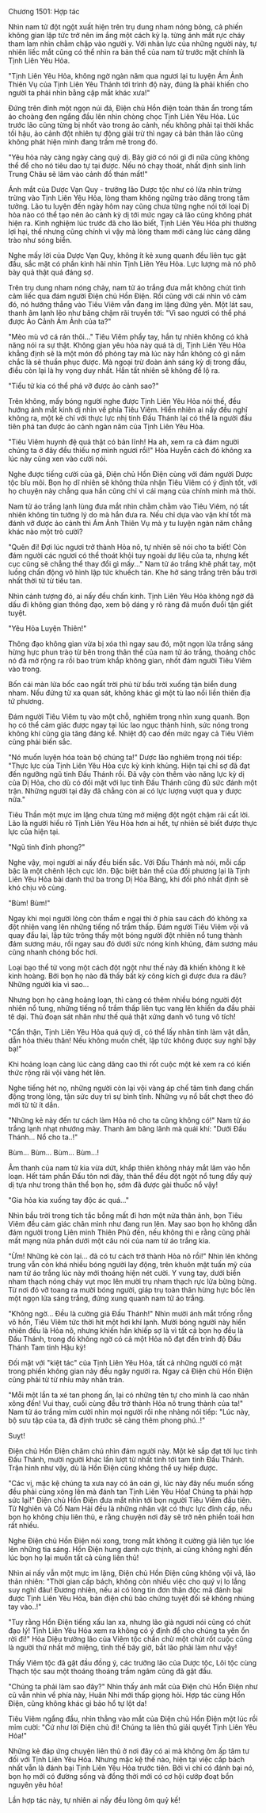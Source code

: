 




Chương 1501: Hợp tác


Nhìn nam tử đột ngột xuất hiện trên trụ dung nham nóng bỏng, cả phiến không gian lập tức trở nên im ắng một cách kỳ lạ. từng ánh mắt rực cháy tham lam nhìn chằm chặp vào người y. Với nhãn lực của những người này, tự nhiên liếc mắt cũng có thể nhìn ra bản thể của nam tử trước mặt chính là Tịnh Liên Yêu Hỏa.

"Tịnh Liên Yêu Hỏa, không ngờ ngàn năm qua ngươi lại tu luyện Ám Ảnh Thiên Vụ của Tịnh Liên Yêu Thánh tới trình độ này, đúng là phải khiến cho người ta phải nhìn bằng cặp mắt khác xưa!"

Đứng trên đỉnh một ngọn núi đá, Điện chủ Hồn điện toàn thân ẩn trong tấm áo choàng đen ngẩng đầu lên nhìn chòng chọc Tịnh Liên Yêu Hỏa. Lúc trước lão cũng từng bị nhốt vào trong ảo cảnh, nếu không phải tại thời khắc tối hậu, ảo cảnh đột nhiên tự động giải trừ thì ngay cả bản thân lão cũng không phát hiện mình đang trầm mê trong đó.

"Yêu hỏa này càng ngày càng quỷ dị. Bây giờ có nói gì đi nữa cũng không thể để cho nó tiêu dao tự tại được. Nếu nó chạy thoát, nhất định sinh linh Trung Châu sẽ lâm vào cảnh đồ thán mất!"

Ánh mắt của Dược Vạn Quy - trưởng lão Dược tộc như có lửa nhìn trừng trừng vào Tịnh Liên Yêu Hỏa, lòng tham không ngừng trào dâng trong tâm tưởng. Lão tu luyện đến ngày hôm nay cũng chưa từng nghe nói tới loại Dị hỏa nào có thể tạo nên ảo cảnh kỳ dị tới mức ngay cả lão cũng không phát hiện ra. Kinh nghiệm lúc trước đã cho lão biết, Tịnh Liên Yêu Hỏa phi thường lợi hại, thế nhưng cũng chính vì vậy mà lòng tham mới càng lúc càng dâng trào như sóng biển.

Nghe mấy lời của Dược Vạn Quy, không ít kẻ xung quanh đều liên tục gật đầu, sắc mặt có phần kinh hãi nhìn Tịnh Liên Yêu Hỏa. Lực lượng mà nó phô bày quả thật quá đáng sợ.

Trên trụ dung nham nóng chảy, nam tử áo trắng đưa mắt không chút tình cảm liếc qua đám người Điện chủ Hồn Điện. Rồi cũng với cái nhìn vô cảm đó, nó hướng thẳng vào Tiêu Viêm vẫn đang im lặng đứng yên. Một lát sau, thanh âm lạnh lẽo như băng chậm rãi truyền tới: "Vì sao ngươi có thể phá được Ảo Cảnh Ám Ảnh của ta?"

"Mèo mù vớ cá rán thôi…" Tiêu Viêm phẩy tay, hắn tự nhiên không có khả năng nói ra sự thật. Không gian yêu hỏa này quá tà dị, Tịnh Liên Yêu Hỏa khẳng định sẽ là một món đồ phỏng tay mà lúc này hắn không có gì nắm chắc là sẽ thuần phục được. Mà ngoại trừ đoàn ánh sáng kỳ dị trong đầu, điều còn lại là hy vọng duy nhất. Hắn tất nhiên sẽ không để lộ ra.

"Tiểu tử kia có thể phá vỡ được ảo cảnh sao?"

Trên không, mấy bóng người nghe được Tịnh Liên Yêu Hỏa nói thế, đều hướng ánh mắt kinh dị nhìn về phía Tiêu Viêm. Hiển nhiên ai nấy đều nghĩ không ra, một kẻ chỉ với thực lực nhị tinh Đấu Thánh lại có thể là người đầu tiên phá tan được ảo cảnh ngàn năm của Tịnh Liên Yêu Hỏa.

"Tiêu Viêm huynh đệ quả thật có bản lĩnh! Ha ah, xem ra cả đám người chúng ta ở đây đều thiếu nợ mình ngươi rồi!" Hỏa Huyễn cách đó không xa lúc này cũng xen vào cười nói.

Nghe được tiếng cười của gã, Điện chủ Hồn Điện cùng với đám người Dược tộc bĩu môi. Bọn họ dĩ nhiên sẽ không thừa nhận Tiêu Viêm có ý định tốt, với họ chuyện này chẳng qua hắn cũng chỉ vì cái mạng của chính mình mà thôi.

Nam tử áo trắng lạnh lùng đưa mắt nhìn chằm chằm vào Tiêu Viêm, nó tất nhiên không tin tưởng lý do mà hắn đưa ra. Nếu chỉ dựa vào vận khí tốt mà đánh vỡ được ảo cảnh thì Ám Ảnh Thiên Vụ mà y tu luyện ngàn năm chẳng khác nào một trò cười?

"Quên đi! Đợi lúc ngươi trở thành Hỏa nô, tự nhiên sẽ nói cho ta biết! Còn đám người các ngươi có thể thoát khỏi tuy ngoài dự liệu của ta, nhưng kết cục cũng sẽ chẳng thể thay đổi gì mấy..." Nam tử áo trắng khẽ phất tay, một luồng chấn động vô hình lập tức khuếch tán. Khe hở sáng trắng trên bầu trời nhất thời từ từ tiêu tan.

Nhìn cảnh tượng đó, ai nấy đều chấn kinh. Tịnh Liên Yêu Hỏa không ngờ đã dấu đi không gian thông đạo, xem bộ dáng y rõ ràng đã muốn đuổi tận giết tuyệt.

"Yêu Hỏa Luyện Thiên!"

Thông đạo không gian vừa bị xóa thì ngay sau đó, một ngọn lửa trắng sáng hừng hực phun trào từ bên trong thân thể của nam tử áo trắng, thoáng chốc nó đã mở rộng ra rồi bao trùm khắp không gian, nhốt đám người Tiêu Viêm vào trong.

Bốn cái màn lửa bốc cao ngất trời phủ từ bầu trời xuống tận biển dung nham. Nếu đứng từ xa quan sát, không khác gì một tù lao nối liền thiên địa tứ phương.

Đám người Tiêu Viêm tụ vào một chỗ, nghiêm trọng nhìn xung quanh. Bọn họ có thể cảm giác được ngay tại lúc lao ngục thành hình, sức nóng trong không khí cũng gia tăng đáng kể. Nhiệt độ cao đến mức ngay cả Tiêu Viêm cũng phải biến sắc.

"Nó muốn luyện hóa toàn bộ chúng ta!" Dược lão nghiêm trọng nói tiếp: "Thực lực của Tịnh Liên Yêu Hỏa cực kỳ kinh khủng. Hiện tại chỉ sợ đã đạt đến ngưỡng ngũ tinh Đấu Thánh rồi. Đã vậy còn thêm vào năng lực kỳ dị của Dị Hỏa, cho dù có đối mặt với lục tinh Đấu Thánh cũng đủ sức đánh một trận. Những người tại đây đã chẳng còn ai có lực lượng vượt qua y được nữa."

Tiêu Thần một mực im lặng chưa từng mở miệng đột ngột chậm rãi cất lời. Lão là người hiểu rõ Tịnh Liên Yêu Hỏa hơn ai hết, tự nhiên sẽ biết được thực lực của hiện tại.

"Ngũ tinh đỉnh phong?"

Nghe vậy, mọi người ai nấy đều biến sắc. Với Đấu Thánh mà nói, mỗi cấp bậc là một chênh lệch cực lớn. Đặc biệt bản thể của đối phương lại là Tịnh Liên Yêu Hỏa bài danh thứ ba trong Dị Hỏa Bảng, khi đối phó nhất định sẽ khó chịu vô cùng.

"Bùm! Bùm!"

Ngay khi mọi người lòng còn thầm e ngại thì ở phía sau cách đó không xa đột nhiên vang lên những tiếng nổ trầm thấp. Đám người Tiêu Viêm vội vã quay đầu lại, lập tức trông thấy một bóng người đột nhiên nổ tung thành đám sương máu, rồi ngay sau đó dưới sức nóng kinh khủng, đám sương máu cũng nhanh chóng bốc hơi.

Loại bạo thể tử vong một cách đột ngột như thế này đã khiến không ít kẻ kinh hoàng. Bởi bọn họ nào đã thấy bất kỳ công kích gì được đưa ra đâu? Những người kia vì sao...

Nhưng bọn họ càng hoảng loạn, thì càng có thêm nhiều bóng người đột nhiên nổ tung, những tiếng nổ trầm thấp liên tục vang lên khiến da đầu phải tê dại. Thủ đoạn sát nhân như thế quả thật xứng danh vô tung vô tích!

"Cẩn thận, Tịnh Liên Yêu Hỏa quá quỷ dị, có thể lấy nhân tính làm vật dẫn, dẫn hỏa thiêu thân! Nếu không muốn chết, lập tức không được suy nghĩ bậy bạ!"

Khi hoảng loạn càng lúc càng dâng cao thì rốt cuộc một kẻ xem ra có kiến thức rộng rãi vội vàng hét lên.

Nghe tiếng hét nọ, những người còn lại vội vàng áp chế tâm tình đang chấn động trong lòng, tận sức duy trì sự bình tĩnh. Những vụ nổ bất chợt theo đó mới từ từ ít dần.

"Những kẻ này đến tư cách làm Hỏa nô cho ta cũng không có!" Nam tử áo trắng lạnh nhạt nhướng mày. Thanh âm băng lãnh mà quái khí: "Dưới Đấu Thánh... Nổ cho ta..!"

Bùm... Bùm... Bùm... Bùm...!

Âm thanh của nam tử kia vừa dứt, khắp thiên không nháy mắt lâm vào hỗn loạn. Hết tám phần Đấu tôn nơi đây, thân thể đều đột ngột nổ tung đầy quỷ dị tựa như trong thân thể bọn họ, sớm đã được gài thuốc nổ vậy!

"Gia hỏa kia xuống tay độc ác quá..."

Nhìn bầu trời trong tích tắc bỗng mất đi hơn một nửa thân ảnh, bọn Tiêu Viêm đều cảm giác chân mình như đang run lên. May sao bọn họ không dẫn đám người trong Liên minh Thiên Phủ đến, nếu không thì e rằng cũng phải mất mạng nửa phần dưới một câu nói của nam tử áo trắng kia.

"Ừm! Những kẻ còn lại... đã có tư cách trở thành Hỏa nô rồi!" Nhìn lên không trung vẫn còn khá nhiều bóng người lay động, trên khuôn mặt tuấn mỹ của nam tử áo trắng lúc này mới thoáng hiện nét cười. Y vung tay, dưới biển nham thạch nóng cháy vụt mọc lên mười trụ nham thạch rực lửa bừng bừng. Từ nơi đó vỡ toang ra mười bóng người, giáp trụ toàn thân hừng hực bốc lên một ngọn lửa sáng trắng, đứng xung quanh nam tử áo trắng.

"Không ngờ... Đều là cường giả Đấu Thánh!" Nhìn mười ánh mắt trống rỗng vô hồn, Tiêu Viêm tức thời hít một hơi khí lạnh. Mười bóng người này hiển nhiên đều là Hỏa nô, nhưng khiến hắn khiếp sợ là vì tất cả bọn họ đều là Đấu Thánh, trong đó không ngờ có cả một Hỏa nô đạt đến trình độ Đấu Thánh Tam tinh Hậu kỳ!

Đối mặt với "kiệt tác" của Tịnh Liên Yêu Hỏa, tất cả những người có mặt trong phiến không gian này đều ngây người ra. Ngay cả Điện chủ Hồn Điện cũng phải từ từ nhíu mày nhăn trán.

"Mỗi một lần ta xé tan phong ấn, lại có những tên tự cho mình là cao nhân xông đến! Vui thay, cuối cùng đều trở thành Hỏa nô trung thành của ta!" Nam tử áo trắng mỉm cười nhìn mọi người rồi nhẹ nhàng nói tiếp: "Lúc này, bộ sưu tập của ta, đã định trước sẽ càng thêm phong phú..!"

Suỵt!

Điện chủ Hồn Điện chăm chú nhìn đám người này. Một kẻ sắp đạt tới lục tinh Đấu Thánh, mười người khác lần lượt từ nhất tinh tới tam tinh Đấu Thánh. Trận hình như vậy, dù là Hồn Điện cũng không thể uy hiếp được.

"Các vị, mặc kệ chúng ta xưa nay có ân oán gì, lúc này đây nếu muốn sống đều phải cùng xông lên mà đánh tan Tịnh Liên Yêu Hỏa! Chúng ta phải hợp sức lại!" Điện chủ Hồn Điện đưa mắt nhìn tới bọn người Tiêu Viêm đầu tiên. Tử Nghiên và Cổ Nam Hải đều là những nhân vật có thực lực đỉnh cấp, nếu bọn họ không chịu liên thủ, e rằng chuyện nơi đây sẽ trở nên phiền toái hơn rất nhiều.

Nghe Điện chủ Hồn Điện nói xong, trong mắt không ít cường giả liên tục lóe lên những tia sáng. Hồn Điện hung danh cực thịnh, ai cũng không nghĩ đến lúc bọn họ lại muốn tất cả cùng liên thủ!

Nhìn ai nấy vẫn một mực im lặng, Điện chủ Hồn Điện cũng không vội vã, lão thản nhiên: "Thời gian cấp bách, không còn nhiều việc cho quý vị lo lắng suy nghĩ đâu! Đương nhiên, nếu ai có lòng tin đơn thân độc mã đánh bại được Tịnh Liên Yêu Hỏa, bản điện chủ bảo chứng tuyệt đối sẽ không nhúng tay vào..!"

"Tuy rằng Hồn Điện tiếng xấu lan xa, nhưng lão già ngươi nói cũng có chút đạo lý! Tịnh Liên Yêu Hỏa xem ra không có ý định để cho chúng ta yên ổn rời đi!" Hỏa Diệu trưởng lão của Viêm tộc chần chừ một chút rốt cuộc cũng là người thứ nhất mở miệng, tình thế bây giờ, bắt lão phải làm như vậy!

Thấy Viêm tộc đã gật đầu đồng ý, các trưởng lão của Dược tộc, Lôi tộc cùng Thạch tộc sau một thoáng thoáng trầm ngâm cũng đã gật đầu.

"Chúng ta phải làm sao đây?" Nhìn thấy ánh mắt của Điện chủ Hồn Điện như cũ vẫn nhìn về phía này, Huân Nhi mới thấp giọng hỏi. Hợp tác cùng Hồn Điện, cũng không khác gì bảo hổ tự lột da!

Tiêu Viêm ngẩng đầu, nhìn thẳng vào mắt của Điện chủ Hồn Điện một lúc rồi mỉm cười: "Cứ như lời Điện chủ đi! Chúng ta liên thủ giải quyết Tịnh Liên Yêu Hỏa!"

Những kẻ đáp ứng chuyện liên thủ ở nơi đây có ai mà không ôm ấp tâm tư đối với Tịnh Liên Yêu Hỏa. Nhưng mặc kệ thế nào, hiện tại việc cấp bách nhất vẫn là đánh bại Tịnh Liên Yêu Hỏa trước tiên. Bởi vì chỉ có đánh bại nó, bọn họ mới có đường sống và đồng thời mới có cơ hội cướp đoạt bổn nguyên yêu hỏa!

Lần hợp tác này, tự nhiên ai nấy đều lòng ôm quỷ kế!




